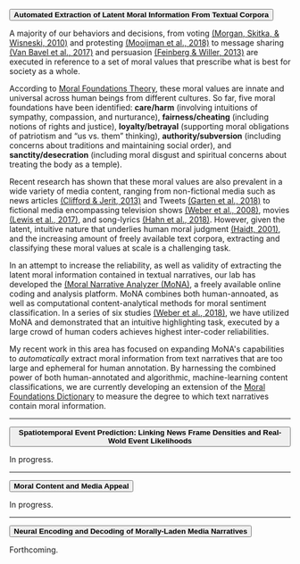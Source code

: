 <button class="collapsible"><b>Automated Extraction of Latent Moral Information From Textual Corpora</b></button>
<div class="content" markdown="1">

  A majority of our behaviors and decisions, from voting [(Morgan, Skitka, & Wisneski, 2010)](https://spssi.onlinelibrary.wiley.com/doi/full/10.1111/j.1530-2415.2010.01204.x) and protesting [(Mooijman et al., 2018)](https://www.nature.com/articles/s41562-018-0353-0) to message sharing [(Van Bavel et al., 2017)](http://www.pnas.org/content/114/28/7313.short) and persuasion [(Feinberg & Willer, 2013)](http://journals.sagepub.com/doi/abs/10.1177/0956797612449177) are executed in reference to a set of moral values that prescribe what is best for society as a whole.

According to [Moral Foundations Theory](https://www.sciencedirect.com/science/article/pii/B9780124072367000024), these moral values are innate and universal across human beings from different cultures. So far, five moral foundations have been identified: **care/harm** (involving intuitions of sympathy, compassion, and nurturance), **fairness/cheating** (including notions of rights and justice), **loyalty/betrayal** (supporting moral obligations of patriotism and “us vs. them” thinking), **authority/subversion** (including concerns about traditions and maintaining social order), and **sanctity/desecration** (including moral disgust and spiritual concerns about treating the body as a temple).

Recent research has shown that these moral values are also prevalent in a wide variety of media content, ranging from non-fictional media such as news articles [(Clifford & Jerit, 2013)](https://www.journals.uchicago.edu/doi/abs/10.1017/S0022381613000492) and Tweets [(Garten et al., 2018)](https://link.springer.com/article/10.3758/s13428-017-0875-9) to fictional media encompassing television shows [(Weber et al., 2008)](https://www.tandfonline.com/doi/abs/10.1080/15213260802509993), movies [(Lewis et al., 2017)](https://www.tandfonline.com/doi/abs/10.1080/10510974.2017.1340903), and song-lyrics [(Hahn et al., 2018)](https://www.tandfonline.com/doi/abs/10.1080/10510974.2018.1447493). However, given the latent, intuitive nature that underlies human moral judgment [(Haidt, 2001)](), and the increasing amount of freely available text corpora, extracting and classifying these moral values at scale is a challenging task.

In an attempt to increase the reliability, as well as validity of extracting the latent moral information contained in textual narratives, our lab has developed the [(Moral Narrative Analyzer (MoNA)](https://mnl.ucsb.edu/mona/), a freely available online coding and analysis platform. MoNA combines both human-annoated, as well as computational content-analytical methods for moral sentiment classification. In a series of six studies [(Weber et al., 2018)](https://www.tandfonline.com/doi/abs/10.1080/19312458.2018.1447656), we have utilized MoNA and demonstrated that an intuitive highlighting task, executed by a large crowd of human coders achieves highest inter-coder reliabilities.

My recent work in this area has focused on expanding MoNA's capabilities to _automatically_ extract moral information from text narratives that are too large and ephemeral for human annotation. By harnessing the combined power of both human-annotated and algorithmic, machine-learning content classifications, we are currently developing an extension of the [Moral Foundations Dictionary](http://moralfoundations.org/sites/default/files/files/downloads/moral%20foundations%20dictionary.dic) to measure the degree to which text narratives contain moral information.
</div>


---

<button class="collapsible"><b>Spatiotemporal Event Prediction: Linking News Frame Densities and Real-Wold Event Likelihoods</b></button>
<div class="content" markdown="1">

In progress.
</div>

---

<button class="collapsible"><b>Moral Content and Media Appeal </b></button>
<div class="content" markdown="1">

In progress.
</div>

---

<button class="collapsible"><b>Neural Encoding and Decoding of Morally-Laden Media Narratives</b></button>
<div class="content" markdown="1">

Forthcoming.
</div>

<script src="https://fhopp.github.io/assets/js/java.js"></script>